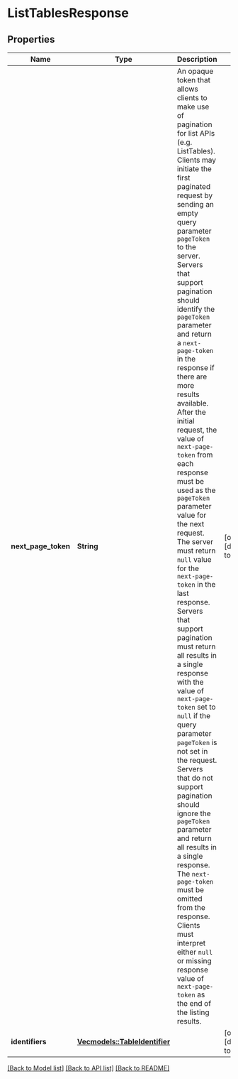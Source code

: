 # ListTablesResponse

## Properties
Name | Type | Description | Notes
------------ | ------------- | ------------- | -------------
**next_page_token** | **String** | An opaque token that allows clients to make use of pagination for list APIs (e.g. ListTables). Clients may initiate the first paginated request by sending an empty query parameter `pageToken` to the server. Servers that support pagination should identify the `pageToken` parameter and return a `next-page-token` in the response if there are more results available.  After the initial request, the value of `next-page-token` from each response must be used as the `pageToken` parameter value for the next request. The server must return `null` value for the `next-page-token` in the last response. Servers that support pagination must return all results in a single response with the value of `next-page-token` set to `null` if the query parameter `pageToken` is not set in the request. Servers that do not support pagination should ignore the `pageToken` parameter and return all results in a single response. The `next-page-token` must be omitted from the response. Clients must interpret either `null` or missing response value of `next-page-token` as the end of the listing results. | [optional] [default to None]
**identifiers** | [**Vec<models::TableIdentifier>**](TableIdentifier.md) |  | [optional] [default to None]

[[Back to Model list]](../README.md#documentation-for-models) [[Back to API list]](../README.md#documentation-for-api-endpoints) [[Back to README]](../README.md)


